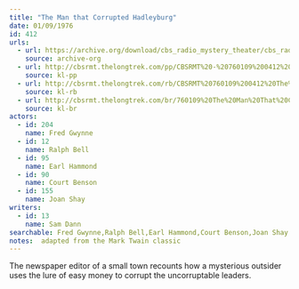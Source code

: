 ```yaml
---
title: "The Man that Corrupted Hadleyburg"
date: 01/09/1976
id: 412
urls: 
  - url: https://archive.org/download/cbs_radio_mystery_theater/cbs_radio_mystery_theater-0401-0450.zip/cbs_radio_mystery_theater-0401-0450%2Fcbsrmt_0412_the_man_that_corrupted_hadleyburg.mp3
    source: archive-org
  - url: http://cbsrmt.thelongtrek.com/pp/CBSRMT%20-%20760109%200412%20The%20Man%20That%20Corrupted%20Hadleyburg_pp.mp3
    source: kl-pp
  - url: http://cbsrmt.thelongtrek.com/rb/CBSRMT%20760109%200412%20The%20Man%20That%20Corrupted%20Hadleyburg_wuwm%20recorded%2011_19_76.mp3
    source: kl-rb
  - url: http://cbsrmt.thelongtrek.com/br/760109%20The%20Man%20That%20Corrupted%20Hadleyburg%20WOR.mp3
    source: kl-br
actors:  
  - id: 204
    name: Fred Gwynne  
  - id: 12
    name: Ralph Bell  
  - id: 95
    name: Earl Hammond  
  - id: 90
    name: Court Benson  
  - id: 155
    name: Joan Shay
writers:  
  - id: 13
    name: Sam Dann
searchable: Fred Gwynne,Ralph Bell,Earl Hammond,Court Benson,Joan Shay Sam Dann
notes:  adapted from the Mark Twain classic
---
```

The newspaper editor of a small town recounts how a mysterious outsider uses the lure of easy money to corrupt the uncorruptable leaders.